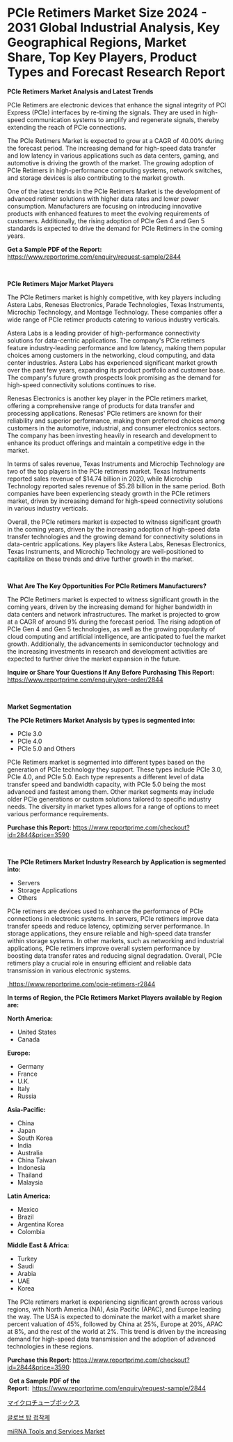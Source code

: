 <p><h1>PCIe Retimers Market Size 2024 - 2031 Global Industrial Analysis, Key Geographical Regions, Market Share, Top Key Players, Product Types and Forecast Research Report</h1></p><p><strong>PCIe Retimers Market Analysis and Latest Trends</strong></p>
<p><p>PCIe Retimers are electronic devices that enhance the signal integrity of PCI Express (PCIe) interfaces by re-timing the signals. They are used in high-speed communication systems to amplify and regenerate signals, thereby extending the reach of PCIe connections.</p><p>The PCIe Retimers Market is expected to grow at a CAGR of 40.00% during the forecast period. The increasing demand for high-speed data transfer and low latency in various applications such as data centers, gaming, and automotive is driving the growth of the market. The growing adoption of PCIe Retimers in high-performance computing systems, network switches, and storage devices is also contributing to the market growth.</p><p>One of the latest trends in the PCIe Retimers Market is the development of advanced retimer solutions with higher data rates and lower power consumption. Manufacturers are focusing on introducing innovative products with enhanced features to meet the evolving requirements of customers. Additionally, the rising adoption of PCIe Gen 4 and Gen 5 standards is expected to drive the demand for PCIe Retimers in the coming years.</p></p>
<p><strong>Get a Sample PDF of the Report:&nbsp;</strong> <a href="https://www.reportprime.com/enquiry/request-sample/2844">https://www.reportprime.com/enquiry/request-sample/2844</a></p>
<p>&nbsp;</p>
<p><strong>PCIe Retimers Major Market Players</strong></p>
<p><p>The PCIe Retimers market is highly competitive, with key players including Astera Labs, Renesas Electronics, Parade Technologies, Texas Instruments, Microchip Technology, and Montage Technology. These companies offer a wide range of PCIe retimer products catering to various industry verticals.</p><p>Astera Labs is a leading provider of high-performance connectivity solutions for data-centric applications. The company's PCIe retimers feature industry-leading performance and low latency, making them popular choices among customers in the networking, cloud computing, and data center industries. Astera Labs has experienced significant market growth over the past few years, expanding its product portfolio and customer base. The company's future growth prospects look promising as the demand for high-speed connectivity solutions continues to rise.</p><p>Renesas Electronics is another key player in the PCIe retimers market, offering a comprehensive range of products for data transfer and processing applications. Renesas' PCIe retimers are known for their reliability and superior performance, making them preferred choices among customers in the automotive, industrial, and consumer electronics sectors. The company has been investing heavily in research and development to enhance its product offerings and maintain a competitive edge in the market.</p><p>In terms of sales revenue, Texas Instruments and Microchip Technology are two of the top players in the PCIe retimers market. Texas Instruments reported sales revenue of $14.74 billion in 2020, while Microchip Technology reported sales revenue of $5.28 billion in the same period. Both companies have been experiencing steady growth in the PCIe retimers market, driven by increasing demand for high-speed connectivity solutions in various industry verticals.</p><p>Overall, the PCIe retimers market is expected to witness significant growth in the coming years, driven by the increasing adoption of high-speed data transfer technologies and the growing demand for connectivity solutions in data-centric applications. Key players like Astera Labs, Renesas Electronics, Texas Instruments, and Microchip Technology are well-positioned to capitalize on these trends and drive further growth in the market.</p></p>
<p>&nbsp;</p>
<p><strong>What Are The Key Opportunities For PCIe Retimers Manufacturers?</strong></p>
<p><p>The PCIe Retimers market is expected to witness significant growth in the coming years, driven by the increasing demand for higher bandwidth in data centers and network infrastructures. The market is projected to grow at a CAGR of around 9% during the forecast period. The rising adoption of PCIe Gen 4 and Gen 5 technologies, as well as the growing popularity of cloud computing and artificial intelligence, are anticipated to fuel the market growth. Additionally, the advancements in semiconductor technology and the increasing investments in research and development activities are expected to further drive the market expansion in the future.</p></p>
<p><strong>Inquire or Share Your Questions If Any Before Purchasing This Report:</strong> <a href="https://www.reportprime.com/enquiry/pre-order/2844">https://www.reportprime.com/enquiry/pre-order/2844</a></p>
<p>&nbsp;</p>
<p><strong>Market Segmentation</strong></p>
<p><strong>The PCIe Retimers Market Analysis by types is segmented into:</strong></p>
<p><ul><li>PCIe 3.0</li><li>PCIe 4.0</li><li>PCIe 5.0 and Others</li></ul></p>
<p><p>PCIe Retimers market is segmented into different types based on the generation of PCIe technology they support. These types include PCIe 3.0, PCIe 4.0, and PCIe 5.0. Each type represents a different level of data transfer speed and bandwidth capacity, with PCIe 5.0 being the most advanced and fastest among them. Other market segments may include older PCIe generations or custom solutions tailored to specific industry needs. The diversity in market types allows for a range of options to meet various performance requirements.</p></p>
<p><strong>Purchase this Report:&nbsp;</strong><a href="https://www.reportprime.com/checkout?id=2844&price=3590">https://www.reportprime.com/checkout?id=2844&price=3590</a></p>
<p>&nbsp;</p>
<p><strong>The PCIe Retimers Market Industry Research by Application is segmented into:</strong></p>
<p><ul><li>Servers</li><li>Storage Applications</li><li>Others</li></ul></p>
<p><p>PCIe retimers are devices used to enhance the performance of PCIe connections in electronic systems. In servers, PCIe retimers improve data transfer speeds and reduce latency, optimizing server performance. In storage applications, they ensure reliable and high-speed data transfer within storage systems. In other markets, such as networking and industrial applications, PCIe retimers improve overall system performance by boosting data transfer rates and reducing signal degradation. Overall, PCIe retimers play a crucial role in ensuring efficient and reliable data transmission in various electronic systems.</p></p>
<p><a href="https://www.reportprime.com/pcie-retimers-r2844">&nbsp;https://www.reportprime.com/pcie-retimers-r2844</a></p>
<p><strong>In terms of Region, the PCIe Retimers Market Players available by Region are:</strong></p>
<p>
    <p> <strong> North America: </strong>
        <ul>
            <li>United States</li>
            <li>Canada</li>
        </ul>
        </p> 
    <p> <strong> Europe: </strong>
        <ul>
            <li>Germany</li>
            <li>France</li>
            <li>U.K.</li>
            <li>Italy</li>
            <li>Russia</li>
        </ul>
        </p> 
    <p> <strong> Asia-Pacific: </strong>
        <ul>
            <li>China</li>
            <li>Japan</li>
            <li>South Korea</li>
            <li>India</li>
            <li>Australia</li>
            <li>China Taiwan</li>
            <li>Indonesia</li>
            <li>Thailand</li>
            <li>Malaysia</li>
        </ul>
        </p> 
    <p> <strong> Latin America: </strong>
        <ul>
            <li>Mexico</li>
            <li>Brazil</li>
            <li>Argentina Korea</li>
            <li>Colombia</li>
        </ul>
        </p> 
    <p> <strong> Middle East & Africa: </strong>
        <ul>
            <li>Turkey</li>
            <li>Saudi</li>
            <li>Arabia</li>
            <li>UAE</li>
            <li>Korea</li>
        </ul>
    </p>
    </p>
<p><p>The PCIe retimers market is experiencing significant growth across various regions, with North America (NA), Asia Pacific (APAC), and Europe leading the way. The USA is expected to dominate the market with a market share percent valuation of 45%, followed by China at 25%, Europe at 20%, APAC at 8%, and the rest of the world at 2%. This trend is driven by the increasing demand for high-speed data transmission and the adoption of advanced technologies in these regions.</p></p>
<p><strong>Purchase this Report: </strong><a href="https://www.reportprime.com/checkout?id=2844&price=3590">https://www.reportprime.com/checkout?id=2844&price=3590</a></p>
<p>&nbsp;<strong>Get a Sample PDF of the Report:&nbsp;&nbsp;</strong><a href="https://www.reportprime.com/enquiry/request-sample/2844">https://www.reportprime.com/enquiry/request-sample/2844</a></p>
<p><strong></strong></p>
<p><p><a href="https://medium.com/@aidalakin1973/%E3%83%9E%E3%82%A4%E3%82%AF%E3%83%AD%E3%83%81%E3%83%A5%E3%83%BC%E3%83%96%E3%83%9C%E3%83%83%E3%82%AF%E3%82%B9%E5%B8%82%E5%A0%B4%E8%A6%8F%E6%A8%A1%E3%81%AF-%E3%82%B0%E3%83%AD%E3%83%BC%E3%83%90%E3%83%AB%E7%94%A3%E6%A5%AD%E3%81%AB%E3%81%8A%E3%81%91%E3%82%8B%E6%9C%80%E9%81%A9%E3%81%AA%E3%83%9E%E3%83%BC%E3%82%B1%E3%83%86%E3%82%A3%E3%83%B3%E3%82%B0%E3%83%81%E3%83%A3%E3%83%8D%E3%83%AB%E3%82%92%E6%98%8E%E3%82%89%E3%81%8B%E3%81%AB%E3%81%97%E3%81%BE%E3%81%99-d8c2e98bef69">マイクロチューブボックス</a></p><p><a href="https://medium.com/@douglasvasquez626/%EA%B8%80%EB%A1%AD%ED%83%91-%EC%A0%91%EC%B0%A9%EC%A0%9C-%EC%8B%9C%EC%9E%A5-%EC%A0%84%EB%A7%9D-%EC%82%B0%EC%97%85-%EA%B0%9C%EC%9A%94-%EB%B0%8F-%EC%98%88%EC%B8%A1-2024%EB%85%84%EB%B6%80%ED%84%B0-2031%EB%85%84-7e8869b2108c">글로브 탑 접착제</a></p><p><a href="https://view.publitas.com/reportprime-1/mirna-tools-and-services-market-size-cagr-trends-2024-2030/">miRNA Tools and Services Market</a></p></p>